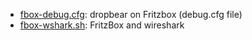 * [fbox-debug.cfg](https://gist.github.com/8bea4004702918a07bc4#file-fbox-debug-cfg): dropbear on Fritzbox (debug.cfg file)
* [fbox-wshark.sh](https://gist.github.com/8bea4004702918a07bc4#file-fbox-wshark-sh): FritzBox and wireshark
